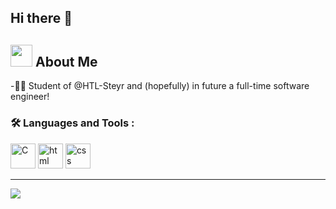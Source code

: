 ## Hi there 👋



##   <img src = "https://media.tenor.com/WtDDOBNCKB8AAAAi/sonic-running.gif" width = "35" /> About Me


-👨‍🎓 Student of @HTL-Steyr and (hopefully) in future a full-time software engineer!






### :hammer_and_wrench: Languages and Tools : 
<div>
<img src = "https://upload.wikimedia.org/wikipedia/commons/1/18/C_Programming_Language.svg" title = "C" alt = "C" width = "40" height = "40" />
<img src = "https://upload.wikimedia.org/wikipedia/commons/thumb/3/38/HTML5_Badge.svg/512px-HTML5_Badge.svg.png?20110131171049" title = "html" alt = "html" width = "40" height = "40" />  
<img src = "https://upload.wikimedia.org/wikipedia/commons/thumb/6/62/CSS3_logo.svg/768px-CSS3_logo.svg.png?20210705212817" title = "css" alt = "css" width = "40" height = "40" />
</div>



----



![](https://komarev.com/ghpvc/?username=LeBonsBay&color=FFAA00&abbreviated=true)



  

